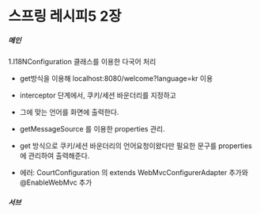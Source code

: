 # 스프링 레시피5 2장

##### 메인


1.I18NConfiguration 클래스를 이용한 다국어 처리
- get방식을 이용해 localhost:8080/welcome?language=kr 이용
- interceptor 단계에서, 쿠키/세션 바운더리를 지정하고
- 그에 맞는 언어를 화면에 출력한다.


- getMessageSource 를 이용한 properties 관리.
- get 방식으로 쿠키/세션 바운더리의 언어요청이왔다만 필요한 문구를
properties 에 관리하여 출력해준다.
- 에러: CourtConfiguration 의 extends WebMvcConfigurerAdapter 추가와 @EnableWebMvc 추가
##### 서브
